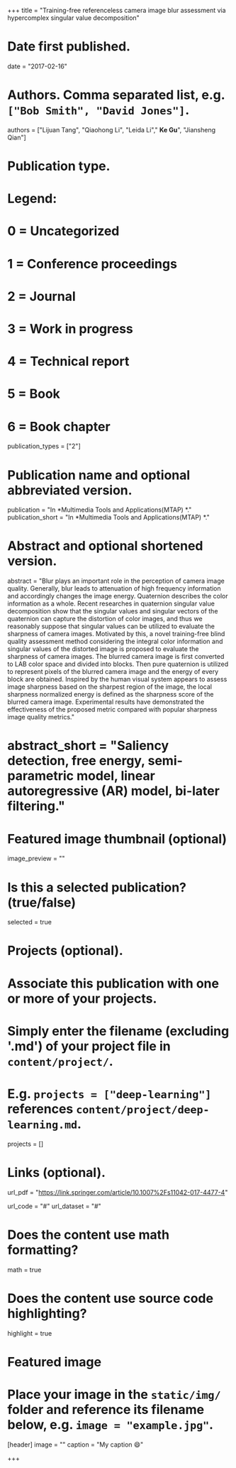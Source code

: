 +++
title = "Training-free referenceless camera image blur assessment via hypercomplex singular value decomposition"

# Date first published.
date = "2017-02-16"

# Authors. Comma separated list, e.g. `["Bob Smith", "David Jones"]`.
authors = ["Lijuan Tang", "Qiaohong Li", "Leida Li"," **Ke Gu**", "Jiansheng Qian"]
# Publication type.
# Legend:
# 0 = Uncategorized
# 1 = Conference proceedings
# 2 = Journal
# 3 = Work in progress
# 4 = Technical report
# 5 = Book
# 6 = Book chapter
publication_types = ["2"]

# Publication name and optional abbreviated version.
publication = "In *Multimedia Tools and Applications(MTAP) *."
publication_short = "In *Multimedia Tools and Applications(MTAP) *."

# Abstract and optional shortened version.
abstract = "Blur plays an important role in the perception of camera image quality. Generally, blur leads to attenuation of high frequency information and accordingly changes the image energy. Quaternion describes the color information as a whole. Recent researches in quaternion singular value decomposition show that the singular values and singular vectors of the quaternion can capture the distortion of color images, and thus we reasonably suppose that singular values can be utilized to evaluate the sharpness of camera images. Motivated by this, a novel training-free blind quality assessment method considering the integral color information and singular values of the distorted image is proposed to evaluate the sharpness of camera images. The blurred camera image is first converted to LAB color space and divided into blocks. Then pure quaternion is utilized to represent pixels of the blurred camera image and the energy of every block are obtained. Inspired by the human visual system appears to assess image sharpness based on the sharpest region of the image, the local sharpness normalized energy is defined as the sharpness score of the blurred camera image. Experimental results have demonstrated the effectiveness of the proposed metric compared with popular sharpness image quality metrics."
# abstract_short = "Saliency detection, free energy, semi-parametric model, linear autoregressive (AR) model, bi-later filtering."

# Featured image thumbnail (optional)
image_preview = ""

# Is this a selected publication? (true/false)
selected = true

# Projects (optional).
#   Associate this publication with one or more of your projects.
#   Simply enter the filename (excluding '.md') of your project file in `content/project/`.
#   E.g. `projects = ["deep-learning"]` references `content/project/deep-learning.md`.
projects = []

# Links (optional).
url_pdf = "https://link.springer.com/article/10.1007%2Fs11042-017-4477-4"

url_code = "#"
url_dataset = "#"


# Does the content use math formatting?
math = true

# Does the content use source code highlighting?
highlight = true

# Featured image
# Place your image in the `static/img/` folder and reference its filename below, e.g. `image = "example.jpg"`.
[header]
image = ""
caption = "My caption 😄"

+++
